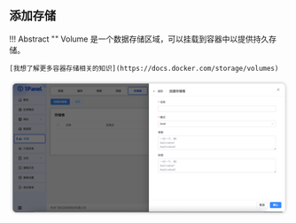 ## 添加存储

!!! Abstract ""
    Volume 是一个数据存储区域，可以挂载到容器中以提供持久存储。

    [我想了解更多容器存储相关的知识](https://docs.docker.com/storage/volumes)

![img.png](../../img/containers/volume_create.png)
